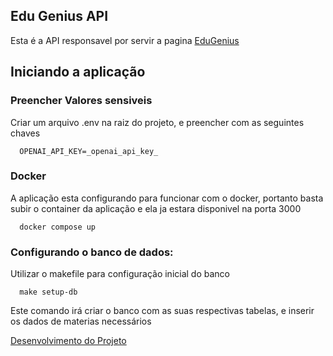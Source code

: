 ## Edu Genius API

Esta é a API responsavel por servir a pagina [EduGenius](https://github.com/DhBarboza/frontend-edu-genius)

## Iniciando a aplicação
### Preencher Valores sensiveis
Criar um arquivo .env na raiz do projeto, e preencher com as seguintes chaves
```
  OPENAI_API_KEY=_openai_api_key_
```

### Docker
A aplicação esta configurando para funcionar com o docker, portanto basta subir o container da aplicação e ela ja estara disponivel na porta 3000
```
  docker compose up
```

### Configurando o banco de dados:
Utilizar o makefile para configuração inicial do banco
```
  make setup-db
```
Este comando irá criar o banco com as suas respectivas tabelas, e inserir os dados de materias necessários


[Desenvolvimento do Projeto](https://github.com/dev-cruz/edu-genius/tree/main/docs/development.md)
